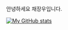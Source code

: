 안녕하세요 
채장우입니다.

[![My GitHub stats](https://github-readme-stats.vercel.app/api?username=Chaejangwoo)](https://github.com/Chaejangwoo/github-readme-stats)
